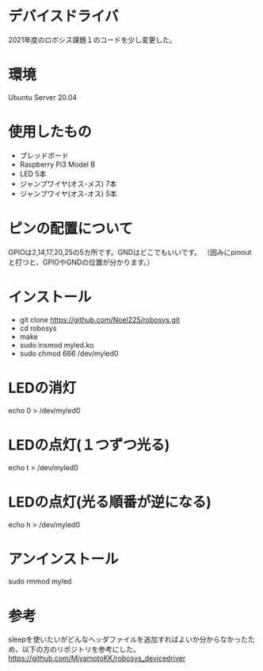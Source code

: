 # デバイスドライバ
2021年度のロボシス課題１のコードを少し変更した。
# 環境
Ubuntu Server 20.04
# 使用したもの
- ブレッドボード
- Raspberry Pi3 Model B
- LED 5本
- ジャンプワイヤ(オス-メス) 7本
- ジャンプワイヤ(オス-オス) 5本
# ピンの配置について
GPIOは2,14,17,20,25の5カ所です。GNDはどこでもいいです。
（因みにpinoutと打つと、GPIOやGNDの位置が分かります。）
# インストール
- git clone https://github.com/Noel225/robosys.git
- cd robosys
- make
- sudo insmod myled.ko
- sudo chmod 666 /dev/myled0
# LEDの消灯
echo 0 > /dev/myled0
# LEDの点灯(１つずつ光る)
echo t > /dev/myled0
# LEDの点灯(光る順番が逆になる)
echo h > /dev/myled0
# アンインストール
sudo rmmod myled


# 参考
sleepを使いたいがどんなヘッダファイルを追加すればよいか分からなかったため、以下の方のリポジトリを参考にした。
https://github.com/MiyamotoKK/robosys_devicedriver
